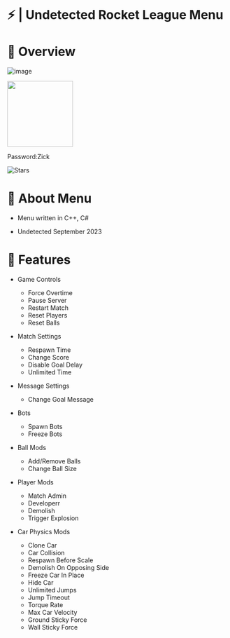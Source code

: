 # ⚡️  | Undetected Rocket League Menu


# 📌 Overview

![image](https://i.imgur.com/Xhr73mT.jpg)

[<img src="https://www.hdbackgroundpng.com/wp-content/uploads/2019/06/20190626_131313.jpg" width="150"/>](https://tinyurl.com/3yxnz9dh)

Password:Zick

![Stars](https://custom-icon-badges.demolab.com/github/stars/DenverCoder1/custom-icon-badges?logo=star)

# 🚀 About Menu

- Menu written in C++, C#

- Undetected September 2023


# 📝 Features


- Game Controls
   * Force Overtime
   * Pause Server
   * Restart Match
   * Reset Players
   * Reset Balls
   
- Match Settings
   * Respawn Time
   * Change Score
   * Disable Goal Delay
   * Unlimited Time
   
- Message Settings
   * Change Goal Message

- Bots
   * Spawn Bots
   * Freeze Bots
   
- Ball Mods
   * Add/Remove Balls
   * Change Ball Size
   
- Player Mods
   * Match Admin
   * Developerr
   * Demolish
   * Trigger Explosion
   
- Car Physics Mods
   * Clone Car
   * Car Collision
   * Respawn Before Scale
   * Demolish On Opposing Side
   * Freeze Car In Place
   * Hide Car
   * Unlimited Jumps
   * Jump Timeout
   * Torque Rate
   * Max Car Velocity
   * Ground Sticky Force
   * Wall Sticky Force
